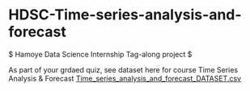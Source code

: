 # HDSC-Time-series-analysis-and-forecast
$ Hamoye Data Science Internship Tag-along project $

As part of your grdaed quiz, see dataset here for course Time Series Analysis & Forecast
[Time_series_analysis_and_forecast_DATASET.csv](https://github.com/HamoyeHQ/HDSC-Time-series-analysis-and-forecast/files/7768275/Time_series_analysis_and_forecast_DATASET.csv)
